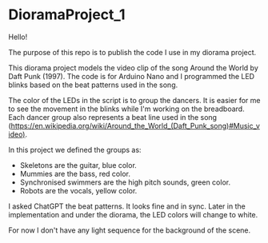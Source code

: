 # DioramaProject_1

Hello!

The purpose of this repo is to publish the code I use in my diorama project. 

This diorama project models the video clip of the song Around the World by Daft Punk (1997). 
The code is for Arduino Nano and I programmed the LED blinks based on the beat patterns used in the song. 

The color of the LEDs in the script is to group the dancers. It is easier for me to see the movement in the blinks while I'm working on the breadboard. Each dancer group also represents a beat line used in the song (https://en.wikipedia.org/wiki/Around_the_World_(Daft_Punk_song)#Music_video).

In this project we defined the groups as:
- Skeletons are the guitar, blue color. 
- Mummies are the bass, red color. 
- Synchronised swimmers are the high pitch sounds, green color.
- Robots are the vocals, yellow color. 



I asked ChatGPT the beat patterns. It looks fine and in sync. Later in the implementation and under the diorama, the LED colors will change to white.

For now I don't have any light sequence for the background of the scene.
